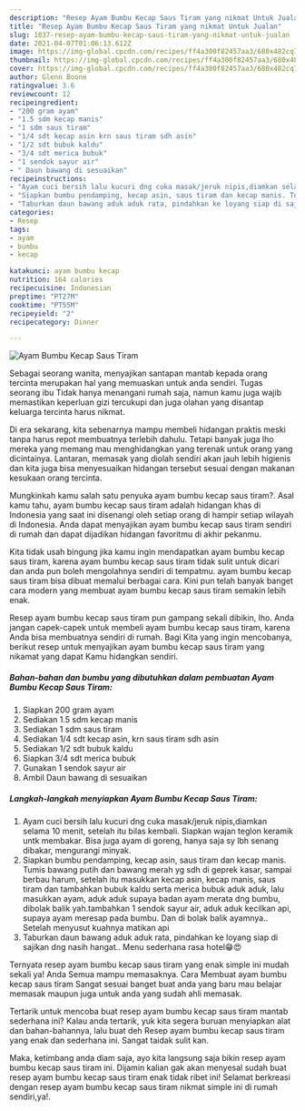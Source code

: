 ```yaml
---
description: "Resep Ayam Bumbu Kecap Saus Tiram yang nikmat Untuk Jualan"
title: "Resep Ayam Bumbu Kecap Saus Tiram yang nikmat Untuk Jualan"
slug: 1037-resep-ayam-bumbu-kecap-saus-tiram-yang-nikmat-untuk-jualan
date: 2021-04-07T01:06:13.612Z
image: https://img-global.cpcdn.com/recipes/ff4a300f82457aa3/680x482cq70/ayam-bumbu-kecap-saus-tiram-foto-resep-utama.jpg
thumbnail: https://img-global.cpcdn.com/recipes/ff4a300f82457aa3/680x482cq70/ayam-bumbu-kecap-saus-tiram-foto-resep-utama.jpg
cover: https://img-global.cpcdn.com/recipes/ff4a300f82457aa3/680x482cq70/ayam-bumbu-kecap-saus-tiram-foto-resep-utama.jpg
author: Glenn Boone
ratingvalue: 3.6
reviewcount: 12
recipeingredient:
- "200 gram ayam"
- "1.5 sdm kecap manis"
- "1 sdm saus tiram"
- "1/4 sdt kecap asin krn saus tiram sdh asin"
- "1/2 sdt bubuk kaldu"
- "3/4 sdt merica bubuk"
- "1 sendok sayur air"
- " Daun bawang di sesuaikan"
recipeinstructions:
- "Ayam cuci bersih lalu kucuri dng cuka masak/jeruk nipis,diamkan selama 10 menit, setelah itu bilas kembali. Siapkan wajan teglon keramik untk membakar. Bisa juga ayam di goreng, hanya saja sy lbh senang dibakar, mengurangi minyak."
- "Siapkan bumbu pendamping, kecap asin, saus tiram dan kecap manis. Tumis bawang putih dan bawang merah yg sdh di geprek kasar, sampai berbau harum, setelah itu masukkan kecap asin, kecap manis, saus tiram dan tambahkan bubuk kaldu serta merica bubuk aduk aduk, lalu masukkan ayam, aduk aduk supaya badan ayam merata dng bumbu, dibolak balik yah.tambahkan 1 sendok sayur air, aduk aduk kecilkan api, supaya ayam meresap pada bumbu. Dan di bolak balik ayamnya.. Setelah menyusut kuahnya matikan api"
- "Taburkan daun bawang aduk aduk rata, pindahkan ke loyang siap di sajikan dng nasih hangat.. Menu sederhana rasa hotel😁😍"
categories:
- Resep
tags:
- ayam
- bumbu
- kecap

katakunci: ayam bumbu kecap 
nutrition: 164 calories
recipecuisine: Indonesian
preptime: "PT27M"
cooktime: "PT55M"
recipeyield: "2"
recipecategory: Dinner

---
```



![Ayam Bumbu Kecap Saus Tiram](https://img-global.cpcdn.com/recipes/ff4a300f82457aa3/680x482cq70/ayam-bumbu-kecap-saus-tiram-foto-resep-utama.jpg)

Sebagai seorang wanita, menyajikan santapan mantab kepada orang tercinta merupakan hal yang memuaskan untuk anda sendiri. Tugas seorang ibu Tidak hanya menangani rumah saja, namun kamu juga wajib memastikan keperluan gizi tercukupi dan juga olahan yang disantap keluarga tercinta harus nikmat.

Di era  sekarang, kita sebenarnya mampu membeli hidangan praktis meski tanpa harus repot membuatnya terlebih dahulu. Tetapi banyak juga lho mereka yang memang mau menghidangkan yang terenak untuk orang yang dicintainya. Lantaran, memasak yang diolah sendiri akan jauh lebih higienis dan kita juga bisa menyesuaikan hidangan tersebut sesuai dengan makanan kesukaan orang tercinta. 



Mungkinkah kamu salah satu penyuka ayam bumbu kecap saus tiram?. Asal kamu tahu, ayam bumbu kecap saus tiram adalah hidangan khas di Indonesia yang saat ini disenangi oleh setiap orang di hampir setiap wilayah di Indonesia. Anda dapat menyajikan ayam bumbu kecap saus tiram sendiri di rumah dan dapat dijadikan hidangan favoritmu di akhir pekanmu.

Kita tidak usah bingung jika kamu ingin mendapatkan ayam bumbu kecap saus tiram, karena ayam bumbu kecap saus tiram tidak sulit untuk dicari dan anda pun boleh mengolahnya sendiri di tempatmu. ayam bumbu kecap saus tiram bisa dibuat memalui berbagai cara. Kini pun telah banyak banget cara modern yang membuat ayam bumbu kecap saus tiram semakin lebih enak.

Resep ayam bumbu kecap saus tiram pun gampang sekali dibikin, lho. Anda jangan capek-capek untuk membeli ayam bumbu kecap saus tiram, karena Anda bisa membuatnya sendiri di rumah. Bagi Kita yang ingin mencobanya, berikut resep untuk menyajikan ayam bumbu kecap saus tiram yang nikamat yang dapat Kamu hidangkan sendiri.

<!--inarticleads1-->

##### Bahan-bahan dan bumbu yang dibutuhkan dalam pembuatan Ayam Bumbu Kecap Saus Tiram:

1. Siapkan 200 gram ayam
1. Sediakan 1.5 sdm kecap manis
1. Sediakan 1 sdm saus tiram
1. Sediakan 1/4 sdt kecap asin, krn saus tiram sdh asin
1. Sediakan 1/2 sdt bubuk kaldu
1. Siapkan 3/4 sdt merica bubuk
1. Gunakan 1 sendok sayur air
1. Ambil  Daun bawang di sesuaikan




<!--inarticleads2-->

##### Langkah-langkah menyiapkan Ayam Bumbu Kecap Saus Tiram:

1. Ayam cuci bersih lalu kucuri dng cuka masak/jeruk nipis,diamkan selama 10 menit, setelah itu bilas kembali. Siapkan wajan teglon keramik untk membakar. Bisa juga ayam di goreng, hanya saja sy lbh senang dibakar, mengurangi minyak.
1. Siapkan bumbu pendamping, kecap asin, saus tiram dan kecap manis. Tumis bawang putih dan bawang merah yg sdh di geprek kasar, sampai berbau harum, setelah itu masukkan kecap asin, kecap manis, saus tiram dan tambahkan bubuk kaldu serta merica bubuk aduk aduk, lalu masukkan ayam, aduk aduk supaya badan ayam merata dng bumbu, dibolak balik yah.tambahkan 1 sendok sayur air, aduk aduk kecilkan api, supaya ayam meresap pada bumbu. Dan di bolak balik ayamnya.. Setelah menyusut kuahnya matikan api
1. Taburkan daun bawang aduk aduk rata, pindahkan ke loyang siap di sajikan dng nasih hangat.. Menu sederhana rasa hotel😁😍




Ternyata resep ayam bumbu kecap saus tiram yang enak simple ini mudah sekali ya! Anda Semua mampu memasaknya. Cara Membuat ayam bumbu kecap saus tiram Sangat sesuai banget buat anda yang baru mau belajar memasak maupun juga untuk anda yang sudah ahli memasak.

Tertarik untuk mencoba buat resep ayam bumbu kecap saus tiram mantab sederhana ini? Kalau anda tertarik, yuk kita segera buruan menyiapkan alat dan bahan-bahannya, lalu buat deh Resep ayam bumbu kecap saus tiram yang enak dan sederhana ini. Sangat taidak sulit kan. 

Maka, ketimbang anda diam saja, ayo kita langsung saja bikin resep ayam bumbu kecap saus tiram ini. Dijamin kalian gak akan menyesal sudah buat resep ayam bumbu kecap saus tiram enak tidak ribet ini! Selamat berkreasi dengan resep ayam bumbu kecap saus tiram nikmat simple ini di rumah sendiri,ya!.

